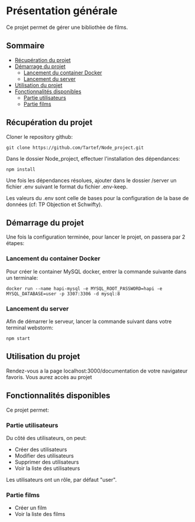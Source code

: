 # Présentation générale

Ce projet permet de gérer une bibliothèe de films.

## Sommaire

 - [Récupération du projet](#récupération-du-projet)
 - [Démarrage du projet](#démarrage-du-projet)
   - [Lancement du container Docker](#lancement-du-container-docker)
   - [Lancement du server](#lancement-du-server)
 - [Utilisation du projet](#utilisation-du-projet)
 - [Fonctionnalités disponibles](#fonctionnalités-disponibles)
   - [Partie utilisateurs](#partie-utilisateurs)
   -  [Partie films](#partie-films)

## Récupération du projet

Cloner le repository github:

`git clone https://github.com/Tartef/Node_project.git`

Dans le dossier Node_project, effectuer l'installation des dépendances:

`npm install`

Une fois les dépendances résolues, ajouter dans le dossier /server un fichier .env suivant le format du fichier .env-keep.

Les valeurs du .env sont celle de bases pour la configuration de la base de données (cf: TP Objection et Schwifty).


## Démarrage du projet

Une fois la configuration terminée, pour lancer le projet, on passera par 2 étapes:

### Lancement du container Docker

Pour créer le container MySQL docker, entrer la commande suivante dans un terminale:

`docker run --name hapi-mysql -e MYSQL_ROOT_PASSWORD=hapi -e MYSQL_DATABASE=user -p 3307:3306 -d mysql:8`

### Lancement du server

Afin de démarrer le serveur, lancer la commande suivant dans votre terminal webstorm:

`npm start`


## Utilisation du projet

Rendez-vous a la page localhost:3000/documentation de votre navigateur favoris. Vous aurez accès au projet

## Fonctionnalités disponibles

Ce projet permet:

### Partie utilisateurs

Du côté des utilisateurs, on peut:

 - Créer des utilisateurs
 - Modifier des utilisateurs
 - Supprimer des utilisateurs
 - Voir la liste des utilisateurs

Les utilisateurs ont un rôle, par défaut "user".

### Partie films

 - Créer un film
 - Voir la liste des films
